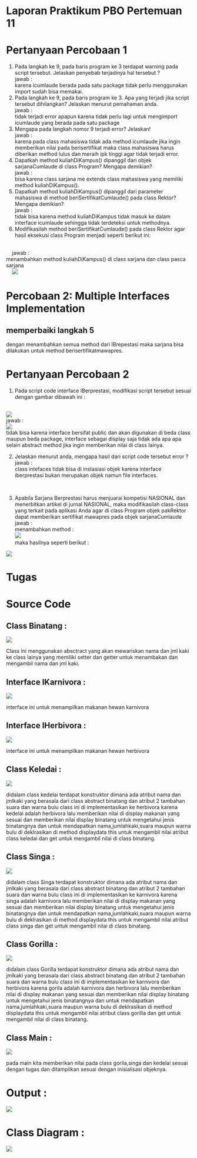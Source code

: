 # Laporan Praktikum PBO Pertemuan 11

# Pertanyaan Percobaan 1

1. Pada langkah ke 9, pada baris program ke 3 terdapat warning pada script tersebut.
Jelaskan penyebab terjadinya hal tersebut ? <br>
jawab : <br>
karena icumlaude berada pada satu package tidak perlu menggunakan import sudah bisa memakai.<br>
2. Pada langkah ke 9, pada baris program ke 3. Apa yang terjadi jika script tersebut
dihilangkan? Jelaskan menurut pemahaman anda. <br>
jawab : <br>
tidak terjadi error apapun karena tidak perlu lagi untuk mengimport icumlaude yang berada pada satu package<br>
3. Mengapa pada langkah nomor 9 terjadi error? Jelaskan!<br>
jawab : <br>
karena pada class mahasiswa tidak ada method icumlaude jika ingin memberikan nilai pada berisertifikat maka class mahasiswa harus diberikan method lulus dan meraih ipk tinggi agar tidak terjadi error.<br>
4. Dapatkah method kuliahDiKampus() dipanggil dari objek sarjanaCumlaude di class
Program? Mengapa demikian? <br>
jawab : <br>
bisa karena class sarjana me extends class mahasiswa yang memiliki method kuliahDiKampus().<br>
5. Dapatkah method kuliahDiKampus() dipanggil dari parameter mahasiswa di method
beriSertifikatCumlaude() pada class Rektor? Mengapa demikian?<br>
jawab : <br>
tidak bisa karena method kuliahDiKampus tidak masuk ke dalam interface icumlaude sehingga tidak terdeteksi untuk methodnya.<br>
6. Modifikasilah method beriSertifikatCumlaude() pada class Rektor agar hasil eksekusi
class Program menjadi seperti berikut ini:
<br>
&nbsp;&nbsp;&nbsp;&nbsp;jawab : <br>
menambahkan method kuliahDiKampus() di class sarjana dan class pasca sarjana <br>
&nbsp;&nbsp;&nbsp;&nbsp;<img src="img/Screenshot (343).png">
<br>

# Percobaan 2: Multiple Interfaces Implementation

## memperbaiki langkah 5 

<p>dengan menambahkan semua method dari IBrepestasi maka sarjana bisa dilakukan untuk method berisertifikatmawapres.</p>

# Pertanyaan Percobaan 2

1. Pada script code interface IBerprestasi, modifikasi script tersebut sesuai dengan gambar
dibawah ini :
<br>
<img src="img/Screenshot (344).png"> <br>
jawab : <br>
<img src="img/Screenshot (344) - Copy.png">
<br>tidak bisa karena interface bersifat public dan akan digunakan di beda class maupun beda package, interface sebagai display saja tidak ada apa apa selain abstract method jika ingin memberikan nilai di class lainya.<br>

2. Jelaskan menurut anda, mengapa hasil dari script code tersebut error ? <br>
jawab : <br>
class intefaces tidak bisa di instasiasi objek karena interface iberprestasi bukan merupakan objek namun file interfaces.
<br>

3. Apabila Sarjana Berprestasi harus menjuarai kompetisi NASIONAL dan
menerbitkan artikel di jurnal NASIONAL, maka modifikasilah class-class yang terkait
pada aplikasi Anda agar di class Program objek pakRektor dapat memberikan sertifikat
mawapres pada objek sarjanaCumlaude <br>
jawab : <br>
menambahkan method :<br>
<img src="img/Screenshot (345).png"><br>
maka hasilnya seperti berikut : <br>
<img src="img/Screenshot (346).png">

# Tugas

# Source Code

## Class Binatang : 

<img src="img/Screenshot (347).png">
<br>
<p>Class ini menggunakan absctract yang akan mewariskan nama dan jml kaki ke class lainya yang memiliki setter dan getter untuk menambakan dan mengambil nama dan jml kaki.</p>

## Interface IKarnivora : 

<img src="img/Screenshot (348).png">
<br>
<p>interface ini untuk menampilkan makanan hewan karnivora</p>


## Interface IHerbivora : 

<img src="img/Screenshot (349).png">
<br>
<p>interface ini untuk menampilkan makanan hewan herbivora</p>


## Class Keledai : 

<img src="img/Screenshot (350).png">
<br>
<p>didalam class kedelai terdapat konstruktor dimana ada atribut nama dan jmlkaki yang berasala dari class abstract binatang dan atribut 2 tambahan suara dan warna bulu class ini di implementasikan ke herbivora karena kedelai adalah herbivora lalu memberikan nilai di display makanan yang sesuai dan memberikan nilai display binatang untuk mengetahui jenis binatangnya dan untuk mendapatkan nama,jumlahkaki,suara maupun warna bulu di deklrasikan di method displaydata this untuk mengambil nilai atribut class keledai dan get untuk mengambil nilai di class binatang.</p>


## Class Singa : 

<img src="img/Screenshot (351).png">
<br>
<p>didalam class Singa terdapat konstruktor dimana ada atribut nama dan jmlkaki yang berasala dari class abstract binatang dan atribut 2 tambahan suara dan warna bulu class ini di implementasikan ke karnivora karena singa adalah karnivora lalu memberikan nilai di display makanan yang sesuai dan memberikan nilai display binatang untuk mengetahui jenis binatangnya dan untuk mendapatkan nama,jumlahkaki,suara maupun warna bulu di deklrasikan di method displaydata this untuk mengambil nilai atribut class singa dan get untuk mengambil nilai di class binatang.</p>


## Class Gorilla : 

<img src="img/Screenshot (352).png">
<br>
<p>didalam class Gorilla terdapat konstruktor dimana ada atribut nama dan jmlkaki yang berasala dari class abstract binatang dan atribut 2 tambahan suara dan warna bulu class ini di implementasikan ke karnivora dan herbivora karena gorila adalah karnivora dan herbivora lalu memberikan nilai di display makanan yang sesuai dan memberikan nilai display binatang untuk mengetahui jenis binatangnya dan untuk mendapatkan nama,jumlahkaki,suara maupun warna bulu di deklrasikan di method displaydata this untuk mengambil nilai atribut class gorilla dan get untuk mengambil nilai di class binatang.</p>


## Class Main : 

<img src="img/Screenshot (353).png">
<br>
<p>pada main kita memberikan nilai pada class gorila,singa dan kedelai sesuai dengan tugas dan ditampilkan sesuai dengan inisialisasi objeknya.</p>


# Output : 
<img src="img/Screenshot (354).png">

# Class Diagram :

<img src="img/classDiagram.jpg">
